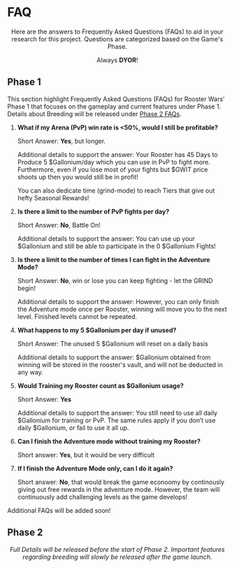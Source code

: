 # **FAQ**

<center>
Here are the answers to Frequently Asked Questions (FAQs) to aid in your research for this project. Questions are categorized based on the Game's Phase.

Always **DYOR**!

</center>

## **Phase 1**

This section highlight Frequently Asked Questions (FAQs) for Rooster Wars' Phase 1 that focuses on the gameplay and current features under Phase 1. Details about Breeding will be released under [Phase 2 FAQs](faq.md#phase-2).

1.  **What if my Arena (PvP) win rate is <50%, would I still be profitable?**

    Short Answer: **Yes**, but longer.

    Additional details to support the answer: Your Rooster has 45 Days to Produce 5 $Gallonium/day which you can use in PvP to fight more. Furthermore, even if you lose most of your fights but $GWIT price shoots up then you would still be in profit!

    You can also dedicate time (grind-mode) to reach Tiers that give out hefty Seasonal Rewards!

2.  **Is there a limit to the number of PvP fights per day?**

    Short Answer: **No**, Battle On!

    Additional details to support the answer: You can use up your $Gallonium and still be able to participate in the 0 $Gallonium Fights!

3.  **Is there a limit to the number of times I can fight in the Adventure Mode?**

    Short Answer: **No**, win or lose you can keep fighting - let the GRIND begin!

    Additional details to support the answer: However, you can only finish the Adventure mode once per Rooster, winning will move you to the next level. Finished levels cannot be repeated.

4.  **What happens to my 5 $Gallonium per day if unused?**

    Short Answer: The unused 5 $Gallonium will reset on a daily basis

    Additional details to support the answer: $Gallonium obtained from winning will be stored in the rooster's vault, and will not be deducted in any way.

5.  **Would Training my Rooster count as $Gallonium usage?**

    Short Answer: **Yes**

    Additional details to support the answer: You still need to use all daily $Gallonium for training or PvP. The same rules apply if you don’t use daily $Gallonium, or fail to use it all up.

6.  **Can I finish the Adventure mode without training my Rooster?**

    Short answer: **Yes**, but it would be very difficult

7.  **If I finish the Adventure Mode only, can I do it again?**

    Short answer: **No**, that would break the game econoomy by continously giving out free rewards in the adventure mode. However, the team will continuously add challenging levels as the game develops!

Additional FAQs will be added soon!

## **Phase 2**

<center>

_Full Details will be released before the start of Phase 2. Important features regarding breeding will slowly be released after the game launch._

<center>
